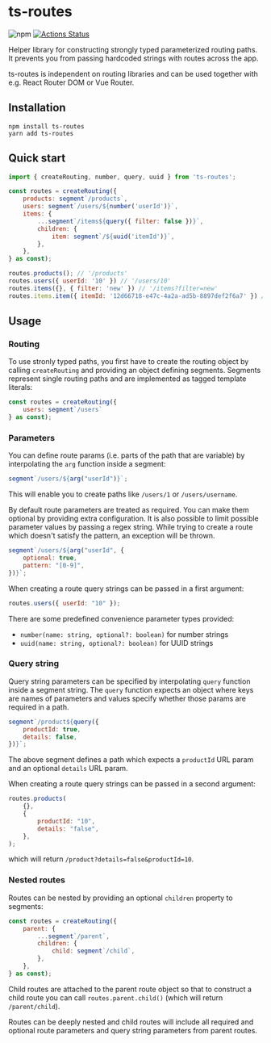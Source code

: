 # ts-routes

![npm](https://img.shields.io/npm/v/ts-routes)
[![Actions Status](https://github.com/leancodepl/ts-routes/workflows/build/badge.svg)](https://github.com/leancodepl/ts-routes/actions)

Helper library for constructing strongly typed parameterized routing paths. It prevents you from passing hardcoded
strings with routes across the app.

ts-routes is independent on routing libraries and can be used together with e.g. React Router DOM or Vue Router.

## Installation

```
npm install ts-routes
yarn add ts-routes
```

## Quick start

```js
import { createRouting, number, query, uuid } from 'ts-routes';

const routes = createRouting({
    products: segment`/products`,
    users: segment`/users/${number('userId')}`,
    items: {
        ...segment`/items${query({ filter: false })}`,
        children: {
            item: segment`/${uuid('itemId')}`,
        },
    },
} as const);

routes.products(); // '/products'
routes.users({ userId: '10' }) // '/users/10'
routes.items({}, { filter: 'new' }) // '/items?filter=new'
routes.items.item({ itemId: '12d66718-e47c-4a2a-ad5b-8897def2f6a7' }) // '/items/12d66718-e47c-4a2a-ad5b-8897def2f6a7'
```

## Usage

### Routing

To use stronly typed paths, you first have to create the routing object by calling `createRouting` and providing an
object defining segments. Segments represent single routing paths and are implemented as tagged template literals:

```js
const routes = createRouting({
    users: segment`/users`
} as const);
```

### Parameters

You can define route params (i.e. parts of the path that are variable) by interpolating the `arg` function inside a
segment:

```js
segment`/users/${arg("userId")}`;
```

This will enable you to create paths like `/users/1` or `/users/username`.

By default route parameters are treated as required. You can make them optional by providing extra configuration. It is
also possible to limit possible parameter values by passing a regex string. While trying to create a route which doesn't
satisfy the pattern, an exception will be thrown.

```js
segment`/users/${arg("userId", {
    optional: true,
    pattern: "[0-9]",
})}`;
```

When creating a route query strings can be passed in a first argument:

```js
routes.users({ userId: "10" });
```

There are some predefined convenience parameter types provided:

-   `number(name: string, optional?: boolean)` for number strings
-   `uuid(name: string, optional?: boolean)` for UUID strings

### Query string

Query string parameters can be specified by interpolating `query` function inside a segment string. The `query` function
expects an object where keys are names of parameters and values specify whether those params are required in a path.

```js
segment`/product${query({
    productId: true,
    details: false,
})}`;
```

The above segment defines a path which expects a `productId` URL param and an optional `details` URL param.

When creating a route query strings can be passed in a second argument:

```js
routes.products(
    {},
    {
        productId: "10",
        details: "false",
    },
);
```

which will return `/product?details=false&productId=10`.

### Nested routes

Routes can be nested by providing an optional `children` property to segments:

```js
const routes = createRouting({
    parent: {
        ...segment`/parent`,
        children: {
            child: segment`/child`,
        },
    },
} as const);
```

Child routes are attached to the parent route object so that to construct a child route you can call
`routes.parent.child()` (which will return `/parent/child`).

Routes can be deeply nested and child routes will include all required and optional route parameters and query string
parameters from parent routes.
